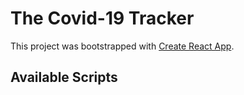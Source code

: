 # The Covid-19 Tracker

This project was bootstrapped with [Create React App](https://github.com/facebook/create-react-app).

## Available Scripts
